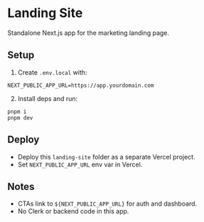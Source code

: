 # Landing Site

Standalone Next.js app for the marketing landing page.

## Setup

1. Create `.env.local` with:

```
NEXT_PUBLIC_APP_URL=https://app.yourdomain.com
```

2. Install deps and run:

```
pnpm i
pnpm dev
```

## Deploy
- Deploy this `landing-site` folder as a separate Vercel project.
- Set `NEXT_PUBLIC_APP_URL` env var in Vercel.

## Notes
- CTAs link to `${NEXT_PUBLIC_APP_URL}` for auth and dashboard.
- No Clerk or backend code in this app.
